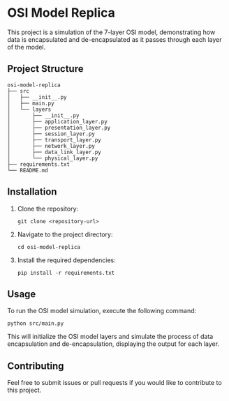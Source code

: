 # OSI Model Replica

This project is a simulation of the 7-layer OSI model, demonstrating how data is encapsulated and de-encapsulated as it passes through each layer of the model.

## Project Structure

```
osi-model-replica
├── src
│   ├── __init__.py
│   ├── main.py
│   └── layers
│       ├── __init__.py
│       ├── application_layer.py
│       ├── presentation_layer.py
│       ├── session_layer.py
│       ├── transport_layer.py
│       ├── network_layer.py
│       ├── data_link_layer.py
│       └── physical_layer.py
├── requirements.txt
└── README.md
```

## Installation

1. Clone the repository:
   ```
   git clone <repository-url>
   ```
2. Navigate to the project directory:
   ```
   cd osi-model-replica
   ```
3. Install the required dependencies:
   ```
   pip install -r requirements.txt
   ```

## Usage

To run the OSI model simulation, execute the following command:
```
python src/main.py
```

This will initialize the OSI model layers and simulate the process of data encapsulation and de-encapsulation, displaying the output for each layer.

## Contributing

Feel free to submit issues or pull requests if you would like to contribute to this project.